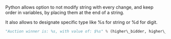 


  
Python allows option to not modify string with every change, and keep order in variables, by placing them at the end of a string.   
  
It also allows to designate specific type like %s for string or %d for digit.  
  

```python
"Auction winner is: %s, with value of: $%s" % (higher\_bidder, higher\_bid)
```

